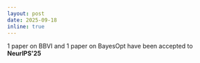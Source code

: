 ```yaml
---
layout: post
date: 2025-09-18
inline: true
---
```


1 paper on BBVI and 1 paper on BayesOpt have been accepted to **NeurIPS'25**
